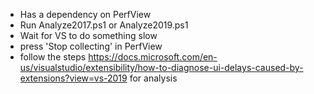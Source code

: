 - Has a dependency on PerfView
- Run Analyze2017.ps1 or Analyze2019.ps1
- Wait for VS to do something slow
- press 'Stop collecting' in PerfView
- follow the steps https://docs.microsoft.com/en-us/visualstudio/extensibility/how-to-diagnose-ui-delays-caused-by-extensions?view=vs-2019 for analysis